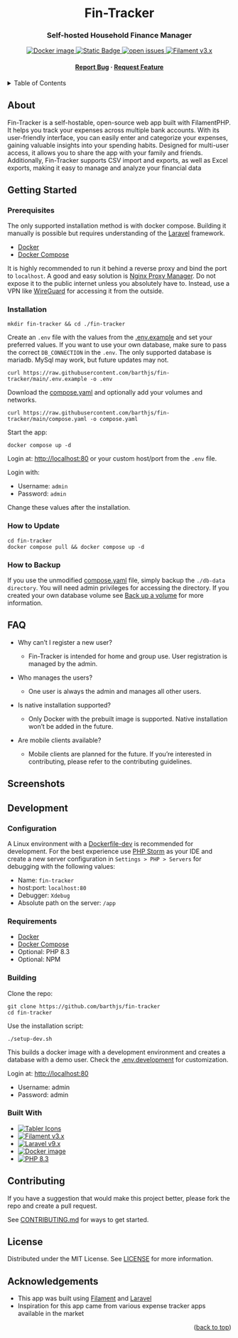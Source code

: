 <a id="readme-top"></a>

<div align="center">

<h1>Fin-Tracker</h1>
<h3>Self-hosted Household Finance Manager</h3>

<!-- Badges -->
<p>
  <a href="https://hub.docker.com/r/barthjs/fin-tracker/tags" title="Docker image">
  <img src="https://img.shields.io/docker/v/barthjs/fin-tracker?label=Docker&logo=docker&style=for-the-badge&style=flat" alt="Docker image">
  </a>
  <a href="https://github.com/barthjs/fin-tracker/blob/main/LICENSE">
    <img alt="Static Badge" src="https://img.shields.io/github/license/barthjs/fin-tracker"/>
  </a>
  <a href="https://github.com/barthjs/fin-tracker/issues/">
    <img src="https://img.shields.io/github/issues/barthjs/fin-tracker" alt="open issues"/>
  </a>
  <a href="https://filamentphp.com/"><img alt="Filament v3.x" src="https://img.shields.io/badge/Filament-v3.x-e9b228?style=for-the-badge&style=flat">
  </a>
</p>

<h4>
    <a href="https://github.com/barthjs/fin-tracker/issues/">Report Bug</a>
  <span> · </span>
    <a href="https://github.com/barthjs/fin-tracker/issues/">Request Feature</a>
</h4>
</div>

<!-- Table of Contents -->
<details>
  <summary>Table of Contents</summary>
  <ol>
    <li><a href="#about">About</a></li>
    <li>
      <a href="#getting-started">Getting Started</a>
      <ul>
        <li><a href="#prerequisites">Prerequisites</a></li>
        <li><a href="#installation">Installation</a></li>
        <li><a href="#how-to-update">How to Update</a></li>
        <li><a href="#how-to-backup">How to Backup</a></li>
      </ul>
    </li>
    <li><a href="#faq">FAQ</a></li>
    <li><a href="#screenshots">Screenshots</a></li>
    <li>
      <a href="#development">Development</a>
      <ul>
        <li><a href="#configuration">Configuration</a></li>
        <li><a href="#requirements">Requirements</a></li>
        <li><a href="#building">Building</a></li>
        <li><a href="#built-with">Built With</a></li>
      </ul>
    </li>
    <li><a href="#contributing">Contributing</a></li>
    <li><a href="#license">License</a></li>
    <li><a href="#acknowledgements">Acknowledgements</a></li>
  </ol>
</details>

## About

Fin-Tracker is a self-hostable, open-source web app built with FilamentPHP. It helps you track your expenses across
multiple bank accounts. With its user-friendly interface, you can easily enter and categorize your expenses, gaining
valuable insights into your spending habits. Designed for multi-user access, it allows you to share the app with your
family and friends. Additionally, Fin-Tracker supports CSV import and exports, as well as Excel exports, making it easy
to manage and analyze your financial data

## Getting Started

### Prerequisites

The only supported installation method is with docker compose. Building it manually is possible but requires
understanding of the [Laravel](https://larvel.com) framework.

- [Docker](https://docs.docker.com/engine/install/)
- [Docker Compose](https://docs.docker.com/compose/install/)

It is highly recommended to run it behind a reverse proxy and bind the port to `localhost`. A good and easy solution
is [Nginx Proxy Manager](https://nginxproxymanager.com/guide/). Do not expose it to the
public internet unless you absolutely have to. Instead, use a VPN
like [WireGuard](https://www.wireguard.com/) for
accessing it from the outside.

### Installation

```shell
mkdir fin-tracker && cd ./fin-tracker
```

Create an `.env` file with the values from the [.env.example](.env.example) and set your preferred values. If you want
to use your own
database, make sure to pass the correct
`DB_CONNECTION` in the `.env`. The only supported database is mariadb. MySql may work, but future updates may not.

```shell
curl https://raw.githubusercontent.com/barthjs/fin-tracker/main/.env.example -o .env
```

Download the [compose.yaml](compose.yaml) and optionally add your volumes and networks.

```shell
curl https://raw.githubusercontent.com/barthjs/fin-tracker/main/compose.yaml -o compose.yaml
```

Start the app:

```shell
docker compose up -d
```

Login at: [http://localhost:80](http://localhost:80) or your custom host/port from the `.env` file.

Login with:

- Username: `admin`
- Password: `admin`

Change these values after the installation.

### How to Update

```
cd fin-tracker
docker compose pull && docker compose up -d
```

### How to Backup

If you use the unmodified [compose.yaml](compose.yaml) file, simply backup the `./db-data directory`. You will need
admin
privileges for accessing the directory. If you created your own database volume
see [Back up a volume](https://docs.docker.com/engine/storage/volumes/#back-up-a-volume) for more information.

## FAQ

- Why can’t I register a new user?
    - Fin-Tracker is intended for home and group use. User registration is managed by the admin.

- Who manages the users?
    - One user is always the admin and manages all other users.

- Is native installation supported?
    - Only Docker with the prebuilt image is supported. Native installation won’t be added in the future.

- Are mobile clients available?
    - Mobile clients are planned for the future. If you’re interested in contributing, please refer to the contributing
      guidelines.

## Screenshots

## Development

### Configuration

A Linux environment with a [Dockerfile-dev](.docker/Dockerfile-dev) is recommended for development. For the best
experience use [PHP Storm](https://www.jetbrains.com/de-de/phpstorm/) as your IDE and create a new server configuration
in
`Settings > PHP > Servers` for debugging with the following values:

- Name: `fin-tracker`
- host:port: `localhost:80`
- Debugger: `Xdebug`
- Absolute path on the server: `/app`

### Requirements

- [Docker](https://docs.docker.com/engine/install/)
- [Docker Compose](https://docs.docker.com/compose/install/)
- Optional: PHP 8.3
- Optional: NPM

### Building

Clone the repo:

```shell
git clone https://github.com/barthjs/fin-tracker
cd fin-tracker
```

Use the installation script:

```shell
./setup-dev.sh
```

This builds a docker image with a development environment and creates a database with a demo user. Check
the [.env.development](.env.development) for customization.

Login at: [http://localhost:80](http://localhost:80)

- Username: admin
- Password: admin

### Built With

- <a href="https://tabler.io/icons"><img alt="Tabler Icons" src="https://img.shields.io/badge/Tabler_Icons-grey?style=flat-square">
  </a>
- <a href="https://filamentphp.com/"><img alt="Filament v3.x" src="https://img.shields.io/badge/Filament-v3.x-e9b228?style=flat-square">
  </a>
- <a href="https://laravel.com"><img alt="Laravel v9.x" src="https://img.shields.io/badge/Laravel-v11.x-FF2D20?style=flat-square&logo=laravel">
  </a>
- <a href="https://hub.docker.com/r/barthjs/fin-tracker/tags" title="Docker image">
  <img src="https://img.shields.io/docker/v/barthjs/fin-tracker?label=Docker&logo=docker&style=flat-square" alt="Docker image">
  </a>
- <a href="https://php.net"><img alt="PHP 8.3" src="https://img.shields.io/badge/PHP-8.3-777BB4?style=flat-square&logo=php">
  </a>

## Contributing

If you have a suggestion that would make this project better, please fork the repo and create a pull request.

See [CONTRIBUTING.md](CONTRIBUTING.md) for ways to get started.

## License

Distributed under the MIT License. See [LICENSE](LICENSE) for more information.

## Acknowledgements

- This app was built using [Filament](https://filamentphp.com/) and [Laravel](https://laravel.com)
- Inspiration for this app came from various expense tracker apps available in the market

<p align="right">(<a href="#readme-top">back to top</a>)</p>
